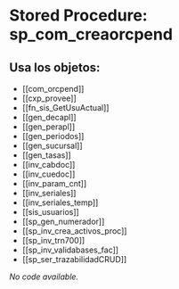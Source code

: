 # Stored Procedure: sp_com_creaorcpend

## Usa los objetos:
- [[com_orcpend]]
- [[cxp_provee]]
- [[fn_sis_GetUsuActual]]
- [[gen_decapl]]
- [[gen_perapl]]
- [[gen_periodos]]
- [[gen_sucursal]]
- [[gen_tasas]]
- [[inv_cabdoc]]
- [[inv_cuedoc]]
- [[inv_param_cnt]]
- [[inv_seriales]]
- [[inv_seriales_temp]]
- [[sis_usuarios]]
- [[sp_gen_numerador]]
- [[sp_inv_crea_activos_proc]]
- [[sp_inv_trn700]]
- [[sp_inv_validabases_fac]]
- [[sp_ser_trazabilidadCRUD]]

*No code available.*
